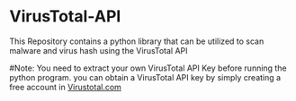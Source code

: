 # VirusTotal-API
This Repository contains a python library that can be utilized to scan malware and virus hash using the VirusTotal API

#Note: You need to extract your own VirusTotal API Key before running the python program.
you can obtain a VirusTotal API key by simply creating a free account in [Virustotal.com](https://www.virustotal.com)
